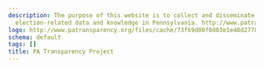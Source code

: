 ```yaml
---
description: The purpose of this website is to collect and disseminate publicly available
  election-related data and knowledge in Pennsylvania. http://www.patransparency.org/
logo: http://www.patransparency.org/files/cache/73f69d08f0d03e1e48d27782cf37470f.png
schema: default
tags: []
title: PA Transparency Project
---
```

